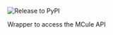 ![Release to PyPI](https://github.com/Waztom/pcule/workflows/Release%20to%20PyPI/badge.svg)

Wrapper to access the MCule API

